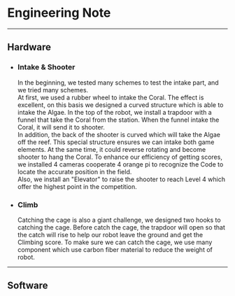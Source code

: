 # Engineering Note
---
## Hardware

+ ### Intake & Shooter

    In the beginning, we tested many schemes to test the intake part, and we tried many schemes. <br> At first, we used a rubber wheel to intake the Coral. The effect is excellent, on this basis we designed a curved structure which is able to intake the Algae. In the top of the robot, we install a trapdoor with a funnel that take the Coral from the station. When the funnel intake the Coral, it will send it to shooter. <br> In addition, the back of the shooter is curved which will take the Algae off the reef. This special structure ensures we can intake both game elements. At the same time, it could reverse rotating and become shooter to hang the Coral. To enhance our efficiency of getting scores, we installed 4 cameras cooperate 4 orange pi to recognize the Code to locate the accurate position in the field. <br> Also, we install an "Elevator" to raise the shooter to reach Level 4 which offer the highest point in the competition. 



+ ### Climb
    Catching the cage is also a giant challenge, we designed two hooks to catching the cage. Before catch the cage, the trapdoor will open so that the catch will rise to help our robot leave the ground and get the Climbing score. To make sure we can catch the cage, we use many component which use carbon fiber material to reduce the weight of robot. 



---
## Software